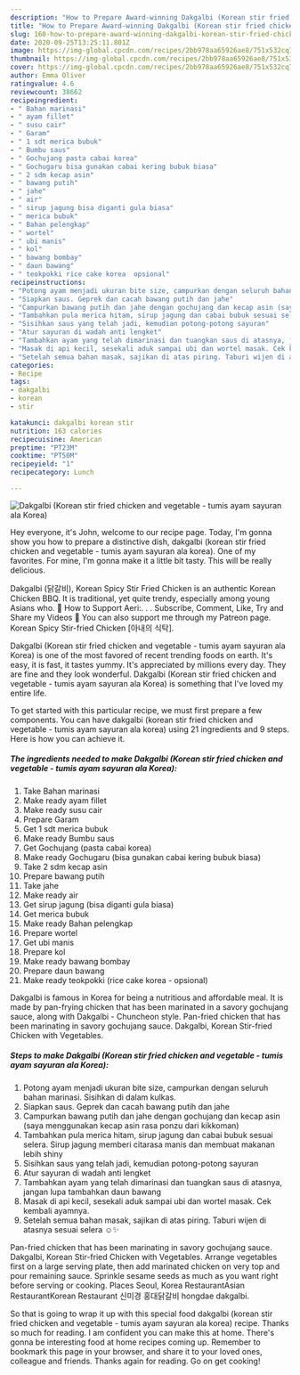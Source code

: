 ```yaml
---
description: "How to Prepare Award-winning Dakgalbi (Korean stir fried chicken and vegetable - tumis ayam sayuran ala Korea)"
title: "How to Prepare Award-winning Dakgalbi (Korean stir fried chicken and vegetable - tumis ayam sayuran ala Korea)"
slug: 160-how-to-prepare-award-winning-dakgalbi-korean-stir-fried-chicken-and-vegetable-tumis-ayam-sayuran-ala-korea
date: 2020-09-25T13:25:11.801Z
image: https://img-global.cpcdn.com/recipes/2bb978aa65926ae8/751x532cq70/dakgalbi-korean-stir-fried-chicken-and-vegetable-tumis-ayam-sayuran-ala-korea-foto-resep-utama.jpg
thumbnail: https://img-global.cpcdn.com/recipes/2bb978aa65926ae8/751x532cq70/dakgalbi-korean-stir-fried-chicken-and-vegetable-tumis-ayam-sayuran-ala-korea-foto-resep-utama.jpg
cover: https://img-global.cpcdn.com/recipes/2bb978aa65926ae8/751x532cq70/dakgalbi-korean-stir-fried-chicken-and-vegetable-tumis-ayam-sayuran-ala-korea-foto-resep-utama.jpg
author: Emma Oliver
ratingvalue: 4.6
reviewcount: 38662
recipeingredient:
- " Bahan marinasi"
- " ayam fillet"
- " susu cair"
- " Garam"
- " 1 sdt merica bubuk"
- " Bumbu saus"
- " Gochujang pasta cabai korea"
- " Gochugaru bisa gunakan cabai kering bubuk biasa"
- " 2 sdm kecap asin"
- " bawang putih"
- " jahe"
- " air"
- " sirup jagung bisa diganti gula biasa"
- " merica bubuk"
- " Bahan pelengkap"
- " wortel"
- " ubi manis"
- " kol"
- " bawang bombay"
- " daun bawang"
- " teokpokki rice cake korea  opsional"
recipeinstructions:
- "Potong ayam menjadi ukuran bite size, campurkan dengan seluruh bahan marinasi. Sisihkan di dalam kulkas."
- "Siapkan saus. Geprek dan cacah bawang putih dan jahe"
- "Campurkan bawang putih dan jahe dengan gochujang dan kecap asin (saya menggunakan kecap asin rasa ponzu dari kikkoman)"
- "Tambahkan pula merica hitam, sirup jagung dan cabai bubuk sesuai selera. Sirup jagung memberi citarasa manis dan membuat makanan lebih shiny"
- "Sisihkan saus yang telah jadi, kemudian potong-potong sayuran"
- "Atur sayuran di wadah anti lengket"
- "Tambahkan ayam yang telah dimarinasi dan tuangkan saus di atasnya, jangan lupa tambahkan daun bawang"
- "Masak di api kecil, sesekali aduk sampai ubi dan wortel masak. Cek kembali ayamnya."
- "Setelah semua bahan masak, sajikan di atas piring. Taburi wijen di atasnya sesuai selera ☺️✨"
categories:
- Recipe
tags:
- dakgalbi
- korean
- stir

katakunci: dakgalbi korean stir 
nutrition: 163 calories
recipecuisine: American
preptime: "PT23M"
cooktime: "PT50M"
recipeyield: "1"
recipecategory: Lunch

---
```



![Dakgalbi (Korean stir fried chicken and vegetable - tumis ayam sayuran ala Korea)](https://img-global.cpcdn.com/recipes/2bb978aa65926ae8/751x532cq70/dakgalbi-korean-stir-fried-chicken-and-vegetable-tumis-ayam-sayuran-ala-korea-foto-resep-utama.jpg)

Hey everyone, it's John, welcome to our recipe page. Today, I'm gonna show you how to prepare a distinctive dish, dakgalbi (korean stir fried chicken and vegetable - tumis ayam sayuran ala korea). One of my favorites. For mine, I'm gonna make it a little bit tasty. This will be really delicious.

Dakgalbi (닭갈비), Korean Spicy Stir Fried Chicken is an authentic Korean Chicken BBQ. It is traditional, yet quite trendy, especially among young Asians who. 💌 How to Support Aeri:. . . Subscribe, Comment, Like, Try and Share my Videos 🎁 You can also support me through my Patreon page. Korean Spicy Stir-fried Chicken [아내의 식탁].

Dakgalbi (Korean stir fried chicken and vegetable - tumis ayam sayuran ala Korea) is one of the most favored of recent trending foods on earth. It's easy, it is fast, it tastes yummy. It's appreciated by millions every day. They are fine and they look wonderful. Dakgalbi (Korean stir fried chicken and vegetable - tumis ayam sayuran ala Korea) is something that I've loved my entire life.


To get started with this particular recipe, we must first prepare a few components. You can have dakgalbi (korean stir fried chicken and vegetable - tumis ayam sayuran ala korea) using 21 ingredients and 9 steps. Here is how you can achieve it.

<!--inarticleads1-->

##### The ingredients needed to make Dakgalbi (Korean stir fried chicken and vegetable - tumis ayam sayuran ala Korea):

1. Take  Bahan marinasi
1. Make ready  ayam fillet
1. Make ready  susu cair
1. Prepare  Garam
1. Get  1 sdt merica bubuk
1. Make ready  Bumbu saus
1. Get  Gochujang (pasta cabai korea)
1. Make ready  Gochugaru (bisa gunakan cabai kering bubuk biasa)
1. Take  2 sdm kecap asin
1. Prepare  bawang putih
1. Take  jahe
1. Make ready  air
1. Get  sirup jagung (bisa diganti gula biasa)
1. Get  merica bubuk
1. Make ready  Bahan pelengkap
1. Prepare  wortel
1. Get  ubi manis
1. Prepare  kol
1. Make ready  bawang bombay
1. Prepare  daun bawang
1. Make ready  teokpokki (rice cake korea - opsional)


Dakgalbi is famous in Korea for being a nutritious and affordable meal. It is made by pan-frying chicken that has been marinated in a savory gochujang sauce, along with Dakgalbi - Chuncheon style. Pan-fried chicken that has been marinating in savory gochujang sauce. Dakgalbi, Korean Stir-fried Chicken with Vegetables. 

<!--inarticleads2-->

##### Steps to make Dakgalbi (Korean stir fried chicken and vegetable - tumis ayam sayuran ala Korea):

1. Potong ayam menjadi ukuran bite size, campurkan dengan seluruh bahan marinasi. Sisihkan di dalam kulkas.
1. Siapkan saus. Geprek dan cacah bawang putih dan jahe
1. Campurkan bawang putih dan jahe dengan gochujang dan kecap asin (saya menggunakan kecap asin rasa ponzu dari kikkoman)
1. Tambahkan pula merica hitam, sirup jagung dan cabai bubuk sesuai selera. Sirup jagung memberi citarasa manis dan membuat makanan lebih shiny
1. Sisihkan saus yang telah jadi, kemudian potong-potong sayuran
1. Atur sayuran di wadah anti lengket
1. Tambahkan ayam yang telah dimarinasi dan tuangkan saus di atasnya, jangan lupa tambahkan daun bawang
1. Masak di api kecil, sesekali aduk sampai ubi dan wortel masak. Cek kembali ayamnya.
1. Setelah semua bahan masak, sajikan di atas piring. Taburi wijen di atasnya sesuai selera ☺️✨


Pan-fried chicken that has been marinating in savory gochujang sauce. Dakgalbi, Korean Stir-fried Chicken with Vegetables. Arrange vegetables first on a large serving plate, then add marinated chicken on very top and pour remaining sauce. Sprinkle sesame seeds as much as you want right before serving or cooking. Places Seoul, Korea RestaurantAsian RestaurantKorean Restaurant 신미경 홍대닭갈비 hongdae dakgalbi. 

So that is going to wrap it up with this special food dakgalbi (korean stir fried chicken and vegetable - tumis ayam sayuran ala korea) recipe. Thanks so much for reading. I am confident you can make this at home. There's gonna be interesting food at home recipes coming up. Remember to bookmark this page in your browser, and share it to your loved ones, colleague and friends. Thanks again for reading. Go on get cooking!

